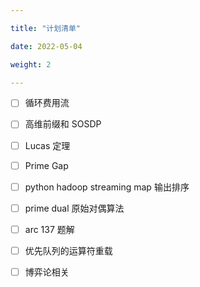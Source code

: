 ```yaml
---

title: "计划清单"

date: 2022-05-04

weight: 2

---
```

+ [ ] 循环费用流
+ [ ] 高维前缀和 SOSDP
+ [ ] Lucas 定理
+ [ ] Prime Gap
+ [ ] python hadoop streaming map 输出排序
+ [ ] prime dual 原始对偶算法
+ [ ] arc 137 题解
+ [ ] 优先队列的运算符重载
+ [ ] 博弈论相关



